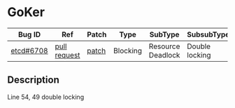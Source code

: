 
# GoKer

| Bug ID|  Ref | Patch | Type | SubType | SubsubType |
| ----  | ---- | ----  | ---- | ---- | ---- |
|[etcd#6708]|[pull request]|[patch]| Blocking | Resource Deadlock | Double locking |

[etcd#6708]:(etcd6708_test.go)
[patch]:https://github.com/etcd-io/etcd/pull/6708/files
[pull request]:https://github.com/etcd-io/etcd/pull/6708
 
## Description

Line 54, 49 double locking


